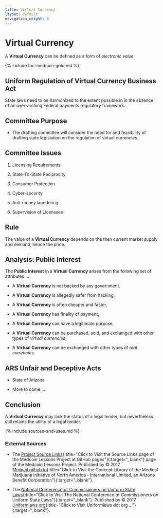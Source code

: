 ```yaml
---
title: Virtual Currency
layout: default
navigation_weight: 8
---
```

# Virtual Currency

A **Virtual Currency** can be defined as a form of *electronic value*.

{% include toc-medcoin-gold.md %}

## Uniform Regulation of Virtual Currency Business Act

State laws need to be harmonized to the extent possible in in the absence of an over-arching Federal payments regulatory framework.

## Committee Purpose

- The drafting committee will consider the need for and feasibility of drafting state legislation on the regulation of virtual currencies.

## Committee Issues

1. Licensing Requirements

1. State-To-State Reciprocity

1. Consumer Protection

1. Cyber-security

1. Anti-money laundering

1. Supervision of Licensees

## Rule

The value of a **Virtual Currency** depends on the then current market supply and demand, hence the price.

## Analysis: Public Interest

The **Public Interest** in a **Virtual Currency** arises from the following set of attributes ...

- A **Virtual Currency** is not backed by any government.

- A **Virtual Currency** is allegedly safer from hacking,

- A **Virtual Currency** is often cheaper and faster,

- A **Virtual Currency** has finality of payment,

- A **Virtual Currency** can have a legitimate purpose,

- A **Virtual Currency** can be purchased, sold, and exchanged with other types of *virtual currencies*,

- A **Virtual Currency** can be exchanged with other types of *real currencies*.

## ARS Unfair and Deceptive Acts

- State of Arizona

- More to come ...

## Conclusion

A **Virtual Currency** may lack the status of a legal tender, but nevertheless still retains the utility of a legal tender.

{% include sources-and-uses.md %}

### External Sources

- The [Project Source Links](https://mminail.github.io/Medcoin/Source-Medcoin-Links.htm){:title="Click to Visit the Source Links page of the Medcoin Lessons Project at GitHub pages"}{:target="_blank"} page of the Medcoin Lessons Project. Published by © 2017 [Mminail.github.io](https://mminail.github.io/){:title="Click to Visit the Concept Library of the Medical Marijuana Initiative of North America - International Limited, an Arizona Benefit Corporation"}{:target="_blank"}.

- The [National Conference of Commissioners on Uniform State Laws](http://www.uniformlaws.org/Committee.aspx?title=Regulation%20of%20Virtual%20Currency%20Businesses%20Act){:title="Click to Visit The National Conference of Commissioners on Uniform State Laws"}{:target="_blank"}. Published by © 2017 [Uniformlaws.org](https://www.uniformlaws.org){:title="Click to Visit Uniformlaws dot org ..."}{:target="_blank"}.
